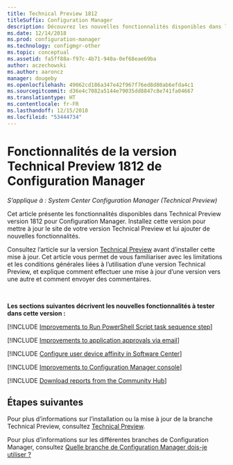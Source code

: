 ```yaml
---
title: Technical Preview 1812
titleSuffix: Configuration Manager
description: Découvrez les nouvelles fonctionnalités disponibles dans la branche Technical Preview version 1812 de Configuration Manager.
ms.date: 12/14/2018
ms.prod: configuration-manager
ms.technology: configmgr-other
ms.topic: conceptual
ms.assetid: fa5ff88a-f97c-4b71-940a-0ef68eae69ba
author: aczechowski
ms.author: aaroncz
manager: dougeby
ms.openlocfilehash: 49062cd186a347e42f967f76ed8d80ab6efda4c1
ms.sourcegitcommit: d36e4c7082a5144e79035dd8847c8e741fa04667
ms.translationtype: HT
ms.contentlocale: fr-FR
ms.lasthandoff: 12/15/2018
ms.locfileid: "53444734"
---
```

# <a name="capabilities-in-configuration-manager-technical-preview-version-1812"></a>Fonctionnalités de la version Technical Preview 1812 de Configuration Manager 

*S’applique à : System Center Configuration Manager (Technical Preview)*

Cet article présente les fonctionnalités disponibles dans Technical Preview version 1812 pour Configuration Manager. Installez cette version pour mettre à jour le site de votre version Technical Preview et lui ajouter de nouvelles fonctionnalités. 

Consultez l’article sur la version [Technical Preview](/sccm/core/get-started/technical-preview) avant d’installer cette mise à jour. Cet article vous permet de vous familiariser avec les limitations et les conditions générales liées à l’utilisation d’une version Technical Preview, et explique comment effectuer une mise à jour d’une version vers une autre et comment envoyer des commentaires.     


<!--  Known Issues Template
## Known issues 

[!INCLUDE [known issue title](includes/known-issue-bugid.md)]

-->



<br>

**Les sections suivantes décrivent les nouvelles fonctionnalités à tester dans cette version :**  

<!--fka 1359389-->
[!INCLUDE [Improvements to Run PowerShell Script task sequence step](includes/1812/3556028.md)]

[!INCLUDE [Improvements to application approvals via email](includes/1812/3594063.md)]

[!INCLUDE [Configure user device affinity in Software Center](includes/1812/3485366.md)]

[!INCLUDE [Improvements to Configuration Manager console](includes/1812/3594151.md)]

[!INCLUDE [Download reports from the Community Hub](includes/1812/3555936.md)]



## <a name="next-steps"></a>Étapes suivantes

Pour plus d’informations sur l’installation ou la mise à jour de la branche Technical Preview, consultez [Technical Preview](/sccm/core/get-started/technical-preview).    

Pour plus d’informations sur les différentes branches de Configuration Manager, consultez [Quelle branche de Configuration Manager dois-je utiliser ?](/sccm/core/understand/which-branch-should-i-use)